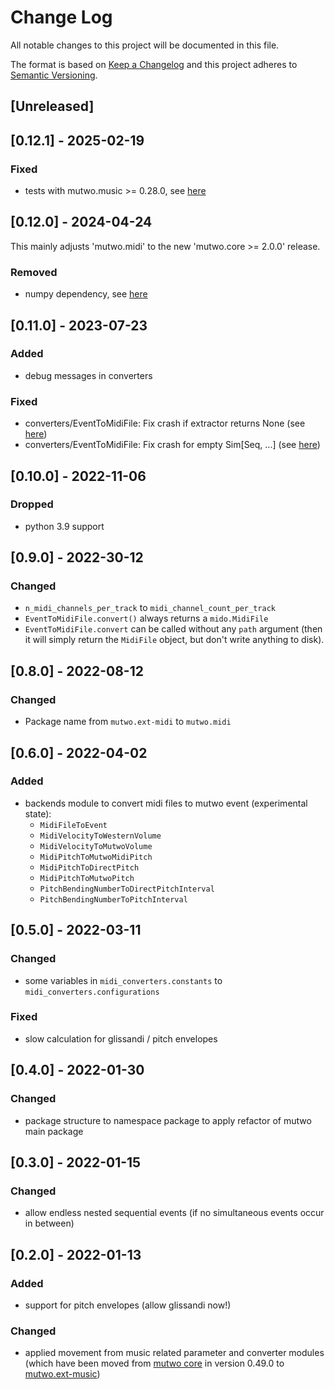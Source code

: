 # Change Log

All notable changes to this project will be documented in this file.

The format is based on [Keep a Changelog](http://keepachangelog.com/)
and this project adheres to [Semantic Versioning](http://semver.org/).

## [Unreleased]

## [0.12.1] - 2025-02-19

### Fixed
- tests with mutwo.music >= 0.28.0, see [here](https://github.com/mutwo-org/mutwo.midi/commit/67f30b66a4482c980c52fe48d42fdb1ef25cb5dc)


## [0.12.0] - 2024-04-24

This mainly adjusts 'mutwo.midi' to the new 'mutwo.core >= 2.0.0' release.

### Removed
- numpy dependency, see [here](https://github.com/mutwo-org/mutwo.midi/commit/69d20e56f834b5bdf9a346729a126ec47332af33)


## [0.11.0] - 2023-07-23

### Added
- debug messages in converters

### Fixed
- converters/EventToMidiFile: Fix crash if extractor returns None (see [here](https://github.com/mutwo-org/mutwo.midi/commit/8818873b40133163436c709a66fde778bf376ab0))
- converters/EventToMidiFile: Fix crash for empty Sim[Seq, ...] (see [here](https://github.com/mutwo-org/mutwo.midi/commit/4802bf133f423451842b27ba747c1766e54908fd))


## [0.10.0] - 2022-11-06

### Dropped
- python 3.9 support


## [0.9.0] - 2022-30-12

### Changed
- `n_midi_channels_per_track` to `midi_channel_count_per_track`
- `EventToMidiFile.convert()` always returns a `mido.MidiFile`
- `EventToMidiFile.convert` can be called without any `path` argument (then it will simply return the `MidiFile` object, but don't write anything to disk).


## [0.8.0] - 2022-08-12

### Changed
- Package name from `mutwo.ext-midi` to `mutwo.midi`


## [0.6.0] - 2022-04-02

### Added
- backends module to convert midi files to mutwo event (experimental state):
    - `MidiFileToEvent`
    - `MidiVelocityToWesternVolume`
    - `MidiVelocityToMutwoVolume`
    - `MidiPitchToMutwoMidiPitch`
    - `MidiPitchToDirectPitch`
    - `MidiPitchToMutwoPitch`
    - `PitchBendingNumberToDirectPitchInterval`
    - `PitchBendingNumberToPitchInterval`


## [0.5.0] - 2022-03-11

### Changed
- some variables in `midi_converters.constants` to `midi_converters.configurations`

### Fixed
- slow calculation for glissandi / pitch envelopes


## [0.4.0] - 2022-01-30

### Changed
- package structure to namespace package to apply refactor of mutwo main package


## [0.3.0] - 2022-01-15

### Changed
- allow endless nested sequential events (if no simultaneous events occur in between)


## [0.2.0] - 2022-01-13

### Added
- support for pitch envelopes (allow glissandi now!)

### Changed
- applied movement from music related parameter and converter modules (which have been moved from [mutwo core](https://github.com/mutwo-org/mutwo) in version 0.49.0 to [mutwo.ext-music](https://github.com/mutwo-org/mutwo.ext-music))
